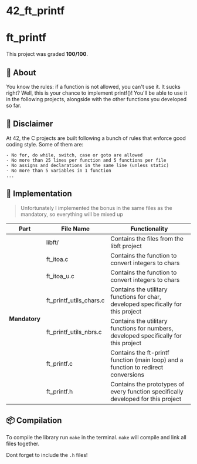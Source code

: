# 42_ft_printf

# **ft_printf**
This project was graded <strong>100/100</strong>.


## 📒 **About**
You know the rules: if a function is not allowed, you can't use it. It sucks right? Well, this is your chance to implement printf()! You'll be able to use it in the following projects, alongside with the other functions you developed so far.

## 🚨 **Disclaimer**
At 42, the C projects are built following a bunch of rules that enforce good coding style. Some of them are:

	- No for, do while, switch, case or goto are allowed
	- No more than 25 lines per function and 5 functions per file
	- No assigns and declarations in the same line (unless static)
	- No more than 5 variables in 1 function
	... 

## 🔧 **Implementation**
> Unfortunately I implemented the bonus in the same files as the mandatory, so everything will be mixed up

<table>
	<thead>
		<tr>
			<th>Part</th>
			<th>File Name</th>
			<th>Functionality</th>
		</tr>
	</thead>
	<tbody>
		<tr>
			<td rowspan = 11><strong>Mandatory</strong></td>
			<td>libft/</td>
			<td>Contains the files from the libft project</td>
		</tr>
		<tr>
			<td>ft_itoa.c</td>
			<td>Contains the function to convert integers to chars</td>
		</tr>
		<tr>
			<td>ft_itoa_u.c</td>
			<td>Contains the function to convert integers to chars</td>
		</tr>
		<tr>
			<td>ft_printf_utils_chars.c</td>
			<td>Contains the utilitary functions for char, developed specifically for this project</td>
		</tr>
		<tr>
			<td>ft_printf_utils_nbrs.c</td>
			<td>Contains the utilitary functions for numbers, developed specifically for this project</td>
		</tr>
		<tr>
			<td>ft_printf.c</td>
			<td>Contains the ft-printf function (main loop) and a function to redirect conversions</td>
		</tr>
		<tr>
			<td>ft_printf.h</td>
			<td>Contains the prototypes of every function specifically developed for this project</td>
		</tr>
	</tbody>
</table>


## 📦 **Compilation**
To compile the library run `make` in the terminal. `make` will compile and link all files together.

Dont forget to include the `.h` files!

